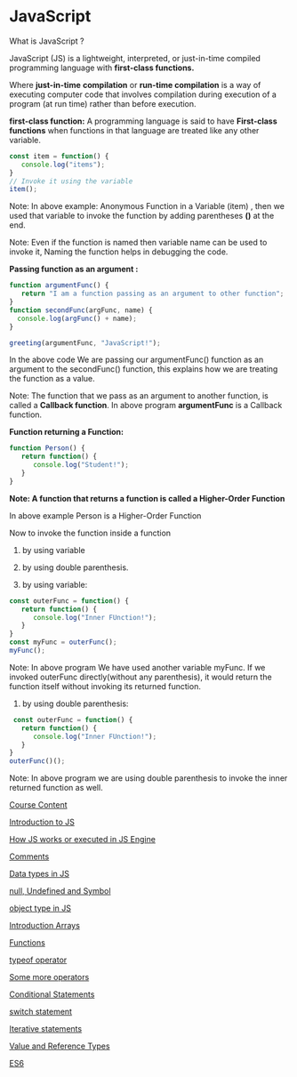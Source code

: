 # JavaScript

What is JavaScript ?

JavaScript (JS) is a lightweight, interpreted, or just-in-time compiled programming language with **first-class functions.**

Where **just-in-time** **compilation** or **run-time compilation** is a way of executing computer code that involves compilation during execution of a program (at run time) rather than before execution.

**first-class function:** A programming language is said to have **First-class functions** when functions in that language are treated like any other variable.

```jsx
const item = function() {
   console.log("items");
}
// Invoke it using the variable
item();
```

Note: In above example: Anonymous Function in a Variable (item) , then we used that variable to invoke the function by adding parentheses **()** at the end.

Note: Even if the function is named then variable name can be used to invoke it, Naming the function helps in debugging the code.

**Passing function as an argument :**

```jsx
function argumentFunc() {
   return "I am a function passing as an argument to other function";
}
function secondFunc(argFunc, name) {
  console.log(argFunc() + name);
}

greeting(argumentFunc, "JavaScript!");
```

In the above code We are passing our argumentFunc() function as an argument to the secondFunc() function, this explains how we are treating the function as a value.

Note: The function that we pass as an argument to another function, is called a **Callback function**. In above program **argumentFunc** is a Callback function.

**Function returning a Function:**

```jsx
function Person() {
   return function() {
      console.log("Student!");
   }
}
```

**Note: A function that returns a function is called a Higher-Order Function**

In above example Person is a Higher-Order Function

Now to invoke the function inside a function 

1. by using variable
2. by using double parenthesis.

1. by using variable:

```jsx
const outerFunc = function() {
   return function() {
      console.log("Inner FUnction!");
   }
}
const myFunc = outerFunc();
myFunc();
```

Note: In above program We have used another variable myFunc. If we invoked outerFunc directly(without any parenthesis), it would return the function itself without invoking its returned function.

1. by using double parenthesis:

```jsx
 const outerFunc = function() {
   return function() {
      console.log("Inner FUnction!");
   }
}
outerFunc()();
```

Note: In above program we are using double parenthesis to invoke the inner returned function as well.

[Course Content ](js-notes/Course%20Content%201ccb686be1ad4e6089a16766267b8f04.md)

[Introduction to JS](js-notes/Introduction%20to%20JS%20cde7f39eb1104da8b402de21d5c97826.md)

[How JS works or executed in JS Engine](js-notes/How%20JS%20works%20or%20executed%20in%20JS%20Engine%205bf7c6221fc8421997572b9627742034.md)

[Comments](js-notes/comments.md)

[Data types in JS](js-notes/Data%20types%20in%20JS%207fa69fcafe8048d0a290a08d54a97d79.md)

[null, Undefined and Symbol](js-notes/null,%20Undefined%20and%20Symbol%20b76b7ba7cf614a8c947421dec9af4533.md)

[object type in JS](js-notes/object%20type%20in%20JS%207f83197d77c84f0faf5eab8c126f90ab.md)

[Introduction Arrays](js-notes/Introduction%20Arrays%20e5d39c9609f942f7a2e206fcead6ba99.md)

[Functions](js-notes/Functions%2036e75c915e794582b223d11d73215a3b.md)

[typeof operator](js-notes/typeof%20operator%2011a0682a48284e27810ca462382aa31a.md)

[Some more operators](js-notes/Some%20more%20operators%20b0a98d023dae4f508a7ae92d845e53f0.md)

[Conditional Statements](js-notes/conditional-statements.md)

[switch statement](js-notes/switch-statement.md)

[Iterative statements](js-notes/Iterative%20statements%209b75ca9abe8641528529eb5dcc073f6c.md)

[Value and Reference Types](js-notes/value-reference/.md)

[ES6](js-notes/ES6%20f642ff75858e47b6aa3542696e944cd3.md)